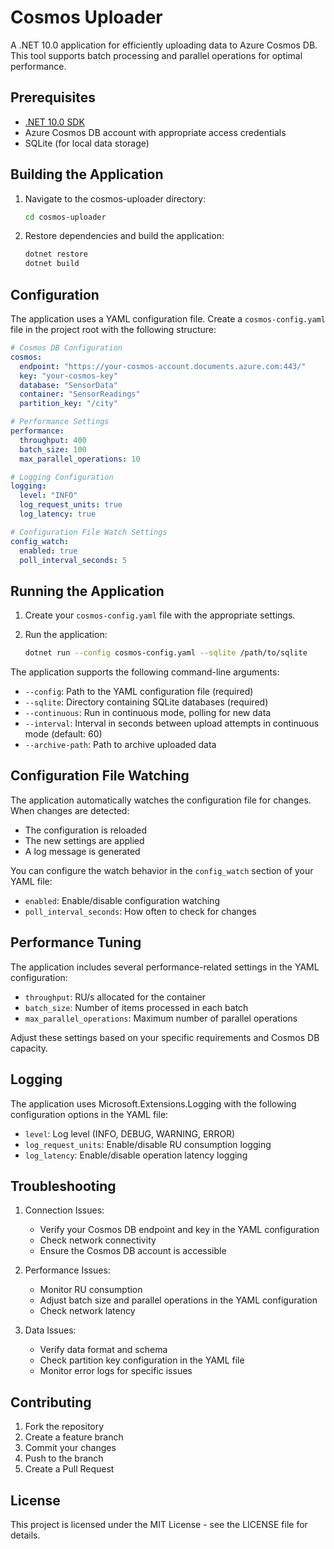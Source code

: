 # Cosmos Uploader

A .NET 10.0 application for efficiently uploading data to Azure Cosmos DB. This tool supports batch processing and parallel operations for optimal performance.

## Prerequisites

- [.NET 10.0 SDK](https://dotnet.microsoft.com/download/dotnet/10.0)
- Azure Cosmos DB account with appropriate access credentials
- SQLite (for local data storage)

## Building the Application

1. Navigate to the cosmos-uploader directory:
   ```bash
   cd cosmos-uploader
   ```

2. Restore dependencies and build the application:
   ```bash
   dotnet restore
   dotnet build
   ```

## Configuration

The application uses a YAML configuration file. Create a `cosmos-config.yaml` file in the project root with the following structure:

```yaml
# Cosmos DB Configuration
cosmos:
  endpoint: "https://your-cosmos-account.documents.azure.com:443/"
  key: "your-cosmos-key"
  database: "SensorData"
  container: "SensorReadings"
  partition_key: "/city"

# Performance Settings
performance:
  throughput: 400
  batch_size: 100
  max_parallel_operations: 10

# Logging Configuration
logging:
  level: "INFO"
  log_request_units: true
  log_latency: true

# Configuration File Watch Settings
config_watch:
  enabled: true
  poll_interval_seconds: 5
```

## Running the Application

1. Create your `cosmos-config.yaml` file with the appropriate settings.

2. Run the application:
   ```bash
   dotnet run --config cosmos-config.yaml --sqlite /path/to/sqlite
   ```

The application supports the following command-line arguments:
- `--config`: Path to the YAML configuration file (required)
- `--sqlite`: Directory containing SQLite databases (required)
- `--continuous`: Run in continuous mode, polling for new data
- `--interval`: Interval in seconds between upload attempts in continuous mode (default: 60)
- `--archive-path`: Path to archive uploaded data

## Configuration File Watching

The application automatically watches the configuration file for changes. When changes are detected:
- The configuration is reloaded
- The new settings are applied
- A log message is generated

You can configure the watch behavior in the `config_watch` section of your YAML file:
- `enabled`: Enable/disable configuration watching
- `poll_interval_seconds`: How often to check for changes

## Performance Tuning

The application includes several performance-related settings in the YAML configuration:

- `throughput`: RU/s allocated for the container
- `batch_size`: Number of items processed in each batch
- `max_parallel_operations`: Maximum number of parallel operations

Adjust these settings based on your specific requirements and Cosmos DB capacity.

## Logging

The application uses Microsoft.Extensions.Logging with the following configuration options in the YAML file:

- `level`: Log level (INFO, DEBUG, WARNING, ERROR)
- `log_request_units`: Enable/disable RU consumption logging
- `log_latency`: Enable/disable operation latency logging

## Troubleshooting

1. Connection Issues:
   - Verify your Cosmos DB endpoint and key in the YAML configuration
   - Check network connectivity
   - Ensure the Cosmos DB account is accessible

2. Performance Issues:
   - Monitor RU consumption
   - Adjust batch size and parallel operations in the YAML configuration
   - Check network latency

3. Data Issues:
   - Verify data format and schema
   - Check partition key configuration in the YAML file
   - Monitor error logs for specific issues

## Contributing

1. Fork the repository
2. Create a feature branch
3. Commit your changes
4. Push to the branch
5. Create a Pull Request

## License

This project is licensed under the MIT License - see the LICENSE file for details. 